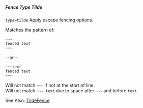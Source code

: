 ##### Fence Type Tilde

`type=tilde` Apply escape fencing options.  

Matches the pattern of:

````text
~~~
fenced text
~~~
````

--or--

````text
~~~text
fenced text
~~~
````

Will not match <code>&#126;&#126;&#126;</code> if not at the start of line.  
Will not match <code>&#126;&#126;&#126;   text</code> due to space after <code>&#126;&#126;&#126;</code> and before `text`.

See Also: [TildeFence](/grunt-build-include/classes/fences.tildefence.html)  